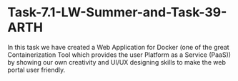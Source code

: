 # Task-7.1-LW-Summer-and-Task-39-ARTH
In this task we have created a Web Application for Docker (one of the great Containerization Tool which provides the user Platform as a Service (PaaS)) by showing our own creativity and UI/UX designing skills to make the web portal user friendly.
